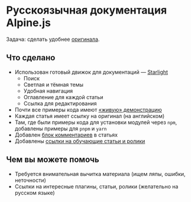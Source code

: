 # Русскоязычная документация Alpine.js

Задача: сделать удобнее [оригинала](https://alpinejs.dev).

## Что сделано

- Использован готовый движок для документаций — [Starlight](https://starlight.astro.build)
  - Поиск
  - Светлая и тёмная темы
  - Удобная навигация
  - Оглавление для каждой статьи
  - Ссылка для редактирования
- Почти все примеры кода имеют [«живую» демонстрацию](https://github.com/mattjennings/astro-live-code)
- Каждая статья имеет ссылку на оригинал (на английском)
- Там, где были примеры кода для установки модулей через `npm`, добавлены примеры для `pnpm` и `yarn`
- Добавлен [блок комментариев](https://giscus.app) в статьях
- Добавлены [ссылки на обучающие статьи и ролики](/src/content/docs/learning.mdx)

## Чем вы можете помочь

- Требуется внимательная вычитка материала (ищем ляпы, ошибки, неточности)
- Ссылки на интересные плагины, статьи, ролики (желательно на русском языке)
